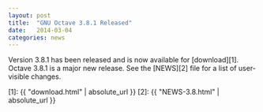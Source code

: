 ```yaml
---
layout: post
title:  "GNU Octave 3.8.1 Released"
date:   2014-03-04
categories: news
---
```


Version 3.8.1 has been released and is now available for [download][1].
Octave 3.8.1 is a major new release.
See the [NEWS][2] file for a list of user-visible changes.

[1]: {{ "download.html" | absolute_url }}
[2]: {{ "NEWS-3.8.html" | absolute_url }}
